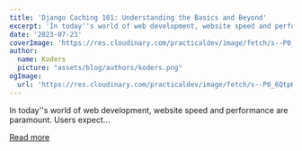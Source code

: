 ```yaml
---
title: 'Django Caching 101: Understanding the Basics and Beyond'
excerpt: 'In today''s world of web development, website speed and performance are paramount. Users expect...'
date: '2023-07-23'
coverImage: 'https://res.cloudinary.com/practicaldev/image/fetch/s--P0_6QtpK--/c_imagga_scale,f_auto,fl_progressive,h_420,q_auto,w_1000/https://dev-to-uploads.s3.amazonaws.com/uploads/articles/jihrzg0w1h5nwl9im70y.png'
author:
  name: Koders
  picture: "assets/blog/authors/koders.png"
ogImage:
  url: 'https://res.cloudinary.com/practicaldev/image/fetch/s--P0_6QtpK--/c_imagga_scale,f_auto,fl_progressive,h_420,q_auto,w_1000/https://dev-to-uploads.s3.amazonaws.com/uploads/articles/jihrzg0w1h5nwl9im70y.png'
---
```


In today''s world of web development, website speed and performance are paramount. Users expect...

[Read more](https://dev.to/pragativerma18/django-caching-101-understanding-the-basics-and-beyond-49p)
